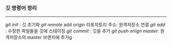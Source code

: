 ### 깃 명령어 정리
---
*git init* : 깃 초기화
*git remote* add origin 리포지토리 주소: 원격저장소 연결
*git add* : 수정한 파일들을 깃에 스테이징
*git commit* : 깃을 추가
*git push oriign master*: 원격저장소의 master 브랜치에 추가g